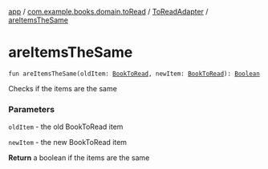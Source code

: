 [app](../../index.md) / [com.example.books.domain.toRead](../index.md) / [ToReadAdapter](index.md) / [areItemsTheSame](./are-items-the-same.md)

# areItemsTheSame

`fun areItemsTheSame(oldItem: `[`BookToRead`](../../com.example.books.data.toread/-book-to-read/index.md)`, newItem: `[`BookToRead`](../../com.example.books.data.toread/-book-to-read/index.md)`): `[`Boolean`](https://kotlinlang.org/api/latest/jvm/stdlib/kotlin/-boolean/index.html)

Checks if the items are the same

### Parameters

`oldItem` - the old BookToRead item

`newItem` - the new BookToRead item

**Return**
a boolean if the items are the same

